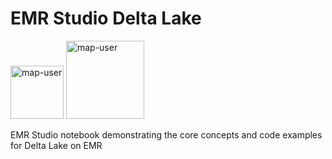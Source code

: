 # EMR Studio Delta Lake

<img width="85" alt="map-user" src="https://img.shields.io/badge/views-068-green"> <img width="125" alt="map-user" src="https://img.shields.io/badge/unique visits-030-green">

EMR Studio notebook demonstrating the core concepts and code examples for Delta Lake on EMR

